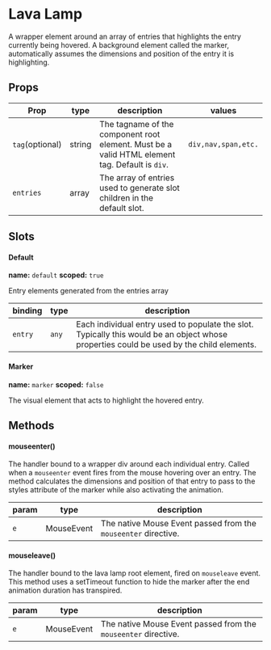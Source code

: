 # Lava Lamp


A wrapper element around an array of entries that highlights the entry currently being hovered. A background element called the marker, automatically assumes the dimensions and position of the entry it is highlighting.

## Props

| Prop | type | description | values |
| ---- | ---- | ----------- | ------ |
| `tag`<span>(optional)</span> | string | The tagname of the component root element. Must be a valid HTML element tag. Default is `div`. | `div,nav,span,etc.` |
| `entries` | array | The array of entries used to generate slot children in the default slot. |  |

## Slots

#### Default


**name:** `default`  **scoped:** `true`


Entry elements generated from the entries array

| binding | type | description |
| ------- | ---- | ----------- |
| `entry` | `any` | Each individual entry used to populate the slot. Typically this would be an object whose properties could be used by the child elements. |

#### Marker


**name:** `marker`  **scoped:** `false`


The visual element that acts to highlight the hovered entry.

## Methods

#### mouseenter()


The handler bound to a wrapper div around each individual entry. Called when a `mouseenter` event fires from the mouse hovering over an entry. The method calculates the dimensions and position of that entry to pass to the styles attribute of the marker while also activating the animation.

| param | type | description |
| ----- | ---- | ----------- |
| `e` | MouseEvent | The native Mouse Event passed from the `mouseenter` directive. |

#### mouseleave()


The handler bound to the lava lamp root element, fired on `mouseleave` event. This method uses a setTimeout function to hide the marker after the end animation duration has transpired.

| param | type | description |
| ----- | ---- | ----------- |
| `e` | MouseEvent | The native Mouse Event passed from the `mouseenter` directive. |
